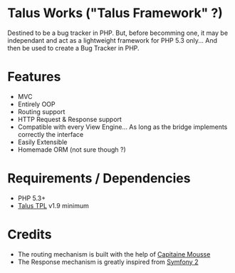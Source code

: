 Talus Works ("Talus Framework" ?)
=================================
Destined to be a bug tracker in PHP. But, before becomming one, it may be
independant and act as a lightweight framework for PHP 5.3 only... And then be
used to create a Bug Tracker in PHP.

Features
========
- MVC
- Entirely OOP
- Routing support
- HTTP Request & Response support
- Compatible with every View Engine... As long as the bridge implements correctly the interface
- Easily Extensible
- Homemade ORM (not sure though ?)

Requirements / Dependencies
===========================
- PHP 5.3+
- [Talus TPL](https://github.com/Taluu/Talus-TPL) v1.9 minimum

Credits
=======
- The routing mechanism is built with the help of [Capitaine Mousse](https://github.com/CapMousse)
- The Response mechanism is greatly inspired from [Symfony 2](https://github.com/symfony/symfony)
